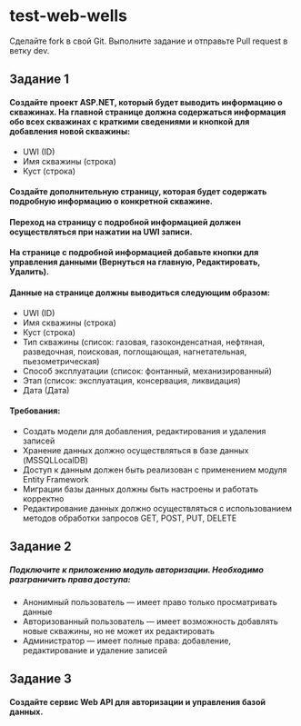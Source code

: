 # test-web-wells
Сделайте fork в свой Git. Выполните задание и отправьте Pull request в ветку dev.


## Задание 1
#### Создайте проект ASP.NET, который будет выводить информацию о скважинах. На главной странице должна содержаться информация обо всех скважинах с краткими сведениями и кнопкой для добавления новой скважины:
- UWI (ID)
- Имя скважины (строка)
- Куст (строка)

#### Создайте дополнительную страницу, которая будет содержать подробную информацию о конкретной скважине. 
#### Переход на страницу с подробной информацией должен осуществляться при нажатии на UWI записи.
#### На странице с подробной информацией добавьте кнопки для управления данными (Вернуться на главную, Редактировать, Удалить). 
#### Данные на странице должны выводиться следующим образом:
- UWI (ID)
- Имя скважины (строка)
- Куст (строка)
- Тип скважины (список: газовая, газоконденсатная, нефтяная, разведочная, поисковая, поглощающая, нагнетательная, пьезометрическая)
- Способ эксплуатации (список: фонтанный, механизированный)
- Этап (список: эксплуатация, консервация, ликвидация)
- Дата (Дата)
#### Требования:
- Создать модели для добавления, редактирования и удаления записей
- Хранение данных должно осуществляться в базе данных (MSSQLLocalDB)
- Доступ к данным должен быть реализован с применением модуля Entity Framework
- Миграции базы данных должны быть настроены и работать корректно
- Редактирование данных должно осуществляться с использованием методов обработки запросов GET, POST, PUT, DELETE
  
## Задание 2
##### Подключите к приложению модуль авторизации. Необходимо разграничить права доступа:
- Анонимный пользователь — имеет право только просматривать данные
- Авторизованный пользователь — имеет возможность добавлять новые скважины, но не может их редактировать
- Администратор — имеет полные права: добавление, редактирование и удаление записей

## Задание 3
#### Создайте сервис Web API для авторизации и управления базой данных.

